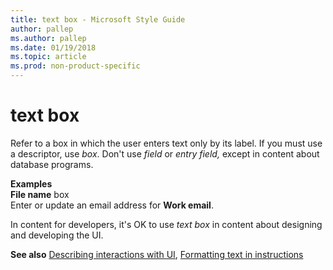 ```yaml
---
title: text box - Microsoft Style Guide
author: pallep
ms.author: pallep
ms.date: 01/19/2018
ms.topic: article
ms.prod: non-product-specific
---
```


# text box

Refer to a box in which the user enters text only by its label. If you must use a descriptor, use *box*. Don't use *field* or *entry field,* except in content about database programs.

**Examples**  
**File name** box  
Enter or update an email address for **Work email**.

In content for developers, it's OK to use *text box* in content about designing and developing the UI.

**See also** [Describing interactions with UI](~/procedures-instructions/describing-interactions-with-ui.md), [Formatting text in instructions](~/procedures-instructions/formatting-text-in-instructions.md)

